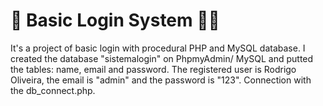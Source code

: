 # 🔐 Basic Login System 👨🏼
It's a project of basic login with procedural PHP and MySQL database. I created the database "sistemalogin" on PhpmyAdmin/ MySQL and putted the tables: name, email and password.
The registered user is Rodrigo Oliveira, the email is "admin" and the password is "123". Connection with the db_connect.php.

